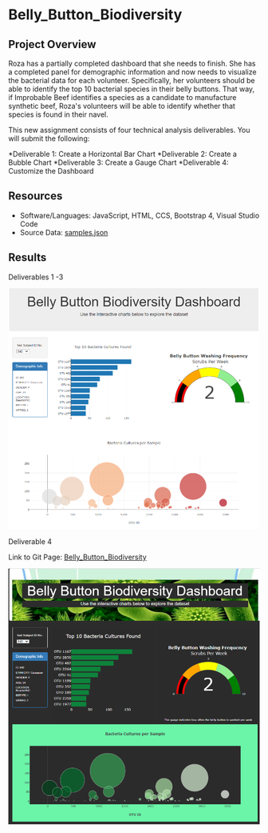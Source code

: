 # Belly_Button_Biodiversity

## Project Overview
Roza has a partially completed dashboard that she needs to finish. She has a completed panel for demographic information and now needs to visualize the bacterial data for each volunteer. Specifically, her volunteers should be able to identify the top 10 bacterial species in their belly buttons. That way, if Improbable Beef identifies a species as a candidate to manufacture synthetic beef, Roza's volunteers will be able to identify whether that species is found in their navel.

This new assignment consists of four technical analysis deliverables. You will submit the following:

*Deliverable 1: Create a Horizontal Bar Chart
*Deliverable 2: Create a Bubble Chart
*Deliverable 3: Create a Gauge Chart
*Deliverable 4: Customize the Dashboard

## Resources
* Software/Languages: JavaScript, HTML, CCS, Bootstrap 4, Visual Studio Code
* Source Data: [samples.json](https://github.com/timbialek/Belly_Button_Biodiversity/blob/main/samples.json)

## Results

Deliverables 1 -3

![](https://github.com/timbialek/Belly_Button_Biodiversity/blob/main/Images/ViewBeforeEnhancements.PNG)

Deliverable 4

Link to Git Page: [Belly_Button_Biodiversity](https://timbialek.github.io/Belly_Button_Biodiversity_Git_Page/)

![](https://github.com/timbialek/Belly_Button_Biodiversity/blob/main/Images/ViewWithEnhancements1.PNG)